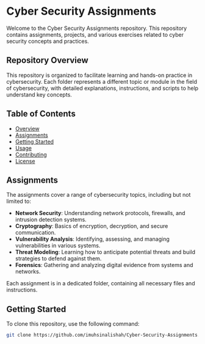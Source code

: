
# Cyber Security Assignments

Welcome to the Cyber Security Assignments repository. This repository contains assignments, projects, and various exercises related to cyber security concepts and practices.

## Repository Overview

This repository is organized to facilitate learning and hands-on practice in cybersecurity. Each folder represents a different topic or module in the field of cybersecurity, with detailed explanations, instructions, and scripts to help understand key concepts.

## Table of Contents

- [Overview](#repository-overview)
- [Assignments](#assignments)
- [Getting Started](#getting-started)
- [Usage](#usage)
- [Contributing](#contributing)
- [License](#license)

## Assignments

The assignments cover a range of cybersecurity topics, including but not limited to:

- **Network Security**: Understanding network protocols, firewalls, and intrusion detection systems.
- **Cryptography**: Basics of encryption, decryption, and secure communication.
- **Vulnerability Analysis**: Identifying, assessing, and managing vulnerabilities in various systems.
- **Threat Modeling**: Learning how to anticipate potential threats and build strategies to defend against them.
- **Forensics**: Gathering and analyzing digital evidence from systems and networks.

Each assignment is in a dedicated folder, containing all necessary files and instructions.

## Getting Started

To clone this repository, use the following command:

```bash
git clone https://github.com/imuhsinalishah/Cyber-Security-Assignments.git
